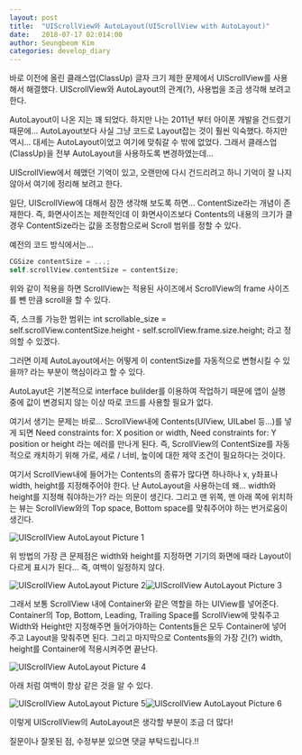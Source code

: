 ```yaml
---
layout: post
title:  "UIScrollView와 AutoLayout(UIScrollView with AutoLayout)"
date:   2018-07-17 02:014:00
author: Seungbeom Kim
categories: develop_diary
---
```


바로 이전에 올린 클래스업(ClassUp) 글자 크기 제한 문제에서 UIScrollView를 사용해서 해결했다.
UIScrollView와 AutoLayout의 관계(?), 사용법을 조금 생각해 보려고 한다.

AutoLayout이 나온 지는 꽤 되었다. 하지만 나는 2011년 부터 아이폰 개발을 건드렸기 때문에... AutoLayout보다 사실 그냥 코드로 Layout잡는 것이 훨씬 익숙했다. 하지만 역시... 대세는 AutoLayout이었고 여기에 맞춰갈 수 밖에 없었다. 그래서 클래스업(ClassUp)을 전부 AutoLayout을 사용하도록 변경하였는데...

UIScrollView에서 헤맸던 기억이 있고, 오랜만에 다시 건드리려고 하니 기억이 잘 나지 않아서 여기에 정리해 보려고 한다.

일단, UIScrollView에 대해서 잠깐 생각해 보도록 하면...
ContentSize라는 개념이 존재한다. 즉, 화면사이즈는 제한적인데 이 화면사이즈보다 Contents의 내용의 크기가 클 경우 ContentSize라는 값을 조정함으로써 Scroll 범위를 정할 수 있다.

예전의 코드 방식에서는...

```objective-c
CGSize contentSize = ...;
self.scrollView.contentSize = contentSize;
```

위와 같이 적용을 하면 ScrollView는 적용된 사이즈에서 ScrollView의 frame 사이즈를 뺀 만큼 scroll을 할 수 있다.

즉, 스크롤 가능한 범위는
int scrollable_size = self.scrollView.contentSize.height - self.scrollView.frame.size.height; 라고 정의할 수 있겠다.

그러면 이제 AutoLayout에서는 어떻게 이 contentSize를 자동적으로 변형시킬 수 있을까? 라는 부분이 핵심이라고 할 수 있다.

AutoLayut은 기본적으로 interface bulilder를 이용하여 작업하기 때문에 앱이 실행 중에 값이 변경되지 않는 이상 따로 코드를 사용할 필요가 없다.

여기서 생기는 문제는 바로... ScrollView내에 Contents(UIView, UILabel 등...)를 넣게 되면 Need constraints for: X position or width, Need constraints for: Y position or height 라는 에러를 만나게 된다. 즉, ScrollView의 ContentSize를 자동적으로 캐치하기 위해 가로, 세로 / 너비, 높이에 대한 제약 조건이 필요하다는 것이다.

여기서 ScrollView내에 들어가는 Contents의 종류가 많다면 하나하나 x, y좌표나 width, height를 지정해주어야 한다. 난 AutoLayout을 사용하는데 왜... width와 height를 지정해 줘야하는가? 라는 의문이 생긴다. 그리고 맨 위쪽, 맨 아래 쪽에 위치하는 뷰는 ScrollView와의 Top space, Bottom space를 맞춰주어야 하는 번거로움이 생긴다.

<img src="{{ site.baseurl }}/assets/develop_diary/uiscrollview_autolayout_1.png" title="UIScrollView AutoLayout Picture 1" class="post-image">

위 방법의 가장 큰 문제점은 width와 height를 지정하면 기기의 화면에 때라 Layout이 다르게 표시가 된다... 즉, 여백이 일정하지 않다.

<img src="{{ site.baseurl }}/assets/develop_diary/uiscrollview_autolayout_2.png" title="UIScrollView AutoLayout Picture 2" class="post-image"><img src="{{ site.baseurl }}/assets/develop_diary/uiscrollview_autolayout_3.jpeg" title="UIScrollView AutoLayout Picture 3" class="post-image">

그래서 보통 ScrollView 내에 Container와 같은 역할을 하는 UIView를 넣어준다. Container의 Top, Bottom, Leading, Trailing Space를 ScrollView에 맞춰주고 Width와 Height만 지정해주면 들어가야하는 Contents들은 모두 Container에 넣어주고 Layout을 맞춰주면 된다. 그리고 마지막으로 Contents들의 가장 긴(?) width, height를 Container에 적용시켜주면 끝난다.

<img src="{{ site.baseurl }}/assets/develop_diary/uiscrollview_autolayout_4.png" title="UIScrollView AutoLayout Picture 4" class="post-image">

아래 처럼 여백이 항상 같은 것을 알 수 있다.

<img src="{{ site.baseurl }}/assets/develop_diary/uiscrollview_autolayout_5.png" title="UIScrollView AutoLayout Picture 5" class="post-image"><img src="{{ site.baseurl }}/assets/develop_diary/uiscrollview_autolayout_6.jpeg" title="UIScrollView AutoLayout Picture 6" class="post-image">

이렇게 UIScrollView의 AutoLayout은 생각할 부분이 조금 더 많다!

질문이나 잘못된 점, 수정부분 있으면 댓글 부탁드립니다.!!
